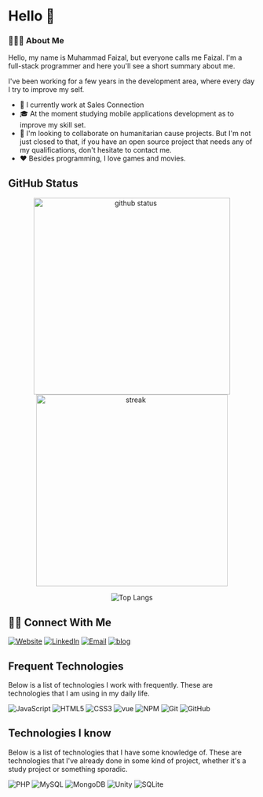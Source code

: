 # Hello 👋
### 👨🏻‍💻 About Me
Hello, my name is Muhammad Faizal, but everyone calls me Faizal. I'm a full-stack programmer and here you'll see a short summary about me.

I've been working for a few years in the development area, where every day I try to improve my self.

- 💼 I currently work at Sales Connection
- 🎓 At the moment studying mobile applications development as to improve my skill set.
- 👯 I'm looking to collaborate on humanitarian cause projects. But I'm not just closed to that, if you have an open source project that needs any of my qualifications, don't hesitate to contact me.
- ❤ Besides programming, I love games and movies.

## GitHub Status
<p align="center">
    <img alt="github status" width="400px" src="https://github-readme-stats.vercel.app/api?username=faizalayub&theme=radical&show_icons=true&hide_border=false&count_private=false&include_all_commits=true&line_height=24.5">
    <img alt="streak" width="390px" src="http://github-readme-streak-stats.herokuapp.com/?user=faizalayub&theme=radical&show_icons=true">
</p>

<p align="center">
    <img alt="Top Langs" src="https://github-readme-stats.vercel.app/api/top-langs/?username=faizalayub&layout=compact&theme=radical&langs_count=10">
</p>


## 🤝🏻 Connect With Me

<p align="">
    <a href="#"><img alt="Website" src="https://img.shields.io/badge/Website-https://faizalayub.com-purple?style=flat-square&logo=google-chrome"></a>
    <a href="https://www.linkedin.com/in/faizalayub29"><img alt="LinkedIn" src="https://img.shields.io/badge/LinkedIn-faizalayub-purple?style=flat-square&logo=linkedin"></a>
    <a href="mailto:faizalayub29@gmail.com"><img alt="Email" src="https://img.shields.io/badge/email-faizalayub29@gmail.com-purple?style=flat-square&logo=Gmail"></a>
    <a href="https://codepen.io/faizalayub"><img alt="blog" src="https://img.shields.io/badge/codepen-https://codepen.io/faizalayub-purple?style=flat-square&logo=codepen"></a>
</p>

## Frequent Technologies

Below is a list of technologies I work with frequently. These are technologies that I am using in my daily life.

![JavaScript](https://img.shields.io/badge/-JavaScript-f7df1e?style=flat-square&logo=javascript&logoColor=black)
![HTML5](https://img.shields.io/badge/-HTML5-ef6023?style=flat-square&logo=html5&logoColor=white)
![CSS3](https://img.shields.io/badge/-CSS3-59a6ea?style=flat-square&logo=css3)
![vue](https://img.shields.io/badge/-Vue.js-41b883?style=flat-square&logo=Vue.js&logoColor=white)
![NPM](https://img.shields.io/badge/NPM-CB3837.svg?logo=npm)
![Git](https://img.shields.io/badge/-Git-f05033?style=flat-square&logo=git&logoColor=white)
![GitHub](https://img.shields.io/badge/-GitHub-181717?style=flat-square&logo=github)


## Technologies I know

Below is a list of technologies that I have some knowledge of. These are technologies that I've already done in some kind of project, whether it's a study project or something sporadic.

![PHP](https://img.shields.io/badge/-PHP-777BB4?style=flat-square&logo=php&logoColor=white)
![MySQL](https://img.shields.io/badge/-MySQL-00000F?style=flat-square&logo=mysql&logoColor=white)
![MongoDB](https://img.shields.io/badge/-MongoDB-4EA94B?style=flat-square&logo=mongodb&logoColor=white)
![Unity](https://img.shields.io/badge/-Unity-100000?style=flat-square&logo=unity&logoColor=white)
![SQLite](https://img.shields.io/badge/-SQLite-07405E?style=flat-square&logo=sqlite&logoColor=white)

